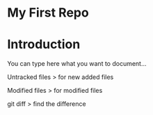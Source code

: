 # My First Repo

# Introduction

You can type here what you want to document...

Untracked files > for new added files

Modified files > for modified files

git diff > find the difference 

